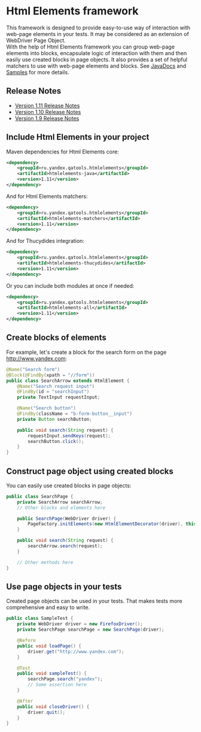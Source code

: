 Html Elements framework
=======================

This framework is designed to provide easy-to-use way of interaction with web-page elements in your tests. It may be 
considered as an extension of WebDriver Page Object.<br/>
With the help of Html Elements framework you can group web-page elements into blocks, encapsulate logic of interaction with them 
and then easily use created blocks in page objects. It also provides a set of helpful matchers to use with web-page elements 
and blocks. See [JavaDocs](https://oss.sonatype.org/service/local/repositories/releases/archive/ru/yandex/qatools/htmlelements/htmlelements/1.10/htmlelements-1.10-javadoc.jar/!/index.html) 
and [Samples](https://github.com/yandex-qatools/htmlelements-junit-example) for more details.

Release Notes
-------------
* [Version 1.11 Release Notes](https://github.com/yandex-qatools/htmlelements/blob/master/releasenotes/1.11-releasenotes.ru.md)
* [Version 1.10 Release Notes](https://github.com/yandex-qatools/htmlelements/blob/master/releasenotes/1.10-releasenotes.ru.md)
* [Version 1.9 Release Notes](https://github.com/yandex-qatools/htmlelements/blob/master/releasenotes/1.9-releasenotes.ru.md)

Include Html Elements in your project
-------------------------------------
Maven dependencies for Html Elements core:

```xml
<dependency>
    <groupId>ru.yandex.qatools.htmlelements</groupId>
    <artifactId>htmlelements-java</artifactId>
    <version>1.11</version>
</dependency>
```

And for Html Elements matchers:

```xml
<dependency>
    <groupId>ru.yandex.qatools.htmlelements</groupId>
    <artifactId>htmlelements-matchers</artifactId>
    <version>1.11</version>
</dependency>
```

And for Thucydides integration:

```xml
<dependency>
    <groupId>ru.yandex.qatools.htmlelements</groupId>
    <artifactId>htmlelements-thucydides</artifactId>
    <version>1.11</version>
</dependency>
```

Or you can include both modules at once if needed:

```xml
<dependency>
    <groupId>ru.yandex.qatools.htmlelements</groupId>
    <artifactId>htmlelements-all</artifactId>
    <version>1.11</version>
</dependency>
```

Create blocks of elements
-------------------------
For example, let's create a block for the search form on the page http://www.yandex.com:

```java
@Name("Search form")
@Block(@FindBy(xpath = "//form"))
public class SearchArrow extends HtmlElement {
    @Name("Search request input")
    @FindBy(id = "searchInput")
    private TextInput requestInput;

    @Name("Search button")
    @FindBy(className = "b-form-button__input")
    private Button searchButton;

    public void search(String request) {
        requestInput.sendKeys(request);
        searchButton.click();
    }
}
```

Construct page object using created blocks
------------------------------------------
You can easily use created blocks in page objects:

```java
public class SearchPage {
    private SearchArrow searchArrow;
    // Other blocks and elements here

    public SearchPage(WebDriver driver) {
        PageFactory.initElements(new HtmlElementDecorator(driver), this);
    }

    public void search(String request) {
        searchArrow.search(request);
    }

    // Other methods here
}
```

Use page objects in your tests
------------------------------
Created page objects can be used in your tests. That makes tests more comprehensive and easy to write.

```java
public class SampleTest {
    private WebDriver driver = new FirefoxDriver();
    private SearchPage searchPage = new SearchPage(driver);

    @Before
    public void loadPage() {
        driver.get("http://www.yandex.com");
    }

    @Test
    public void sampleTest() {
        searchPage.search("yandex");
        // Some assertion here
    }

    @After
    public void closeDriver() {
        driver.quit();
    }
}
```
